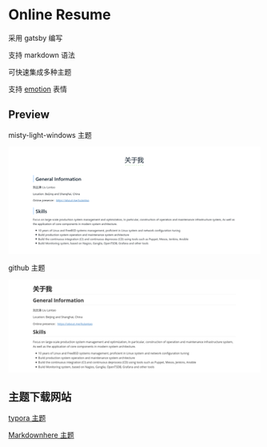 # Online Resume

采用 gatsby 编写

支持 markdown 语法

可快速集成多种主题

支持 [emotion](https://github.com/matchilling/gatsby-remark-emojis/blob/master/emoji.md) 表情

## Preview

misty-light-windows 主题

![misty-light-windows](./assets/images/misty-light-windows.png)

github 主题

![github](./assets/images/github.png)

## 主题下载网站

[typora 主题](http://theme.typora.io/)

[Markdownhere 主题](https://gist.github.com/xiaolai/aa190255b7dde302d10208ae247fc9f2)
